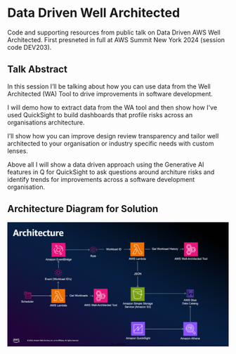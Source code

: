 # Data Driven Well Architected

Code and supporting resources from public talk on Data Driven AWS Well Architected. First presneted in full at AWS Summit New York 2024 (session code DEV203).

## Talk Abstract

In this session I’ll be talking about how you can use data from the Well Architected (WA) Tool to drive improvements in software development.

I will demo how to extract data from the WA tool and then show how I've used QuickSight to build dashboards that profile risks across an organisations architecture.

I’ll show how you can improve design review transparency and tailor well architected to your organisation or industry specific needs with custom lenses.

Above all I will show a data driven approach using the Generative AI features in Q for QuickSight to ask questions around architure risks and identify trends for improvements across a software development organisation.

## Architecture Diagram for Solution

![DEV203 - Data Driven Well Architected - AWS NYC Summit 2024 - Architecture Diagram.png](https://github.com/mattdevdba/DataDrivenWellArchitected/blob/main/DEV203%20-%20Data%20Driven%20Well%20Architected%20-%20AWS%20NYC%20Summit%202024%20-%20Architecture%20Diagram.png)





